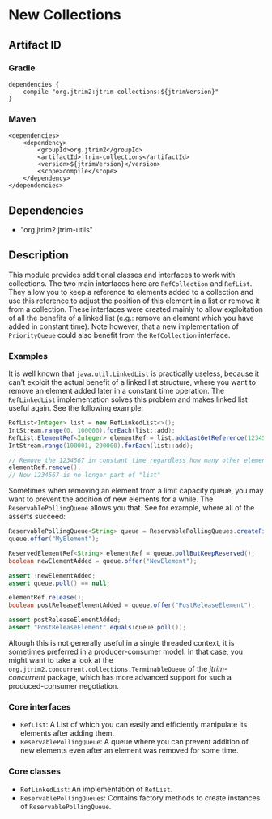 New Collections
===============

Artifact ID
-----------

### Gradle

    dependencies {
        compile "org.jtrim2:jtrim-collections:${jtrimVersion}"
    }

### Maven

    <dependencies>
        <dependency>
            <groupId>org.jtrim2</groupId>
            <artifactId>jtrim-collections</artifactId>
            <version>${jtrimVersion}</version>
            <scope>compile</scope>
        </dependency>
    </dependencies>


Dependencies
------------

- "org.jtrim2:jtrim-utils"


Description
-----------

This module provides additional classes and interfaces to work with
collections. The two main interfaces here are `RefCollection` and `RefList`.
They allow you to keep a reference to elements added to a collection and use
this reference to adjust the position of this element in a list or remove it
from a collection. These interfaces were created mainly to allow exploitation of
all the benefits of a linked list (e.g.: remove an element which you have added
in constant time). Note however, that a new implementation of `PriorityQueue`
could also benefit from the `RefCollection` interface.

### Examples

It is well known that `java.util.LinkedList` is practically useless, because
it can't exploit the actual benefit of a linked list structure, where you want
to remove an element added later in a constant time operation. The `RefLinkedList`
implementation solves this problem and makes linked list useful again. See the
following example:

```java
RefList<Integer> list = new RefLinkedList<>();
IntStream.range(0, 100000).forEach(list::add);
RefList.ElementRef<Integer> elementRef = list.addLastGetReference(1234567);
IntStream.range(100001, 200000).forEach(list::add);

// Remove the 1234567 in constant time regardless how many other elements were added:
elementRef.remove();
// Now 1234567 is no longer part of "list"
```

Sometimes when removing an element from a limit capacity queue, you may want to
prevent the addition of new elements for a while. The `ReservablePollingQueue`
allows you that. See for example, where all of the asserts succeed:

```java
ReservablePollingQueue<String> queue = ReservablePollingQueues.createFifoQueue(1);
queue.offer("MyElement");

ReservedElementRef<String> elementRef = queue.pollButKeepReserved();
boolean newElementAdded = queue.offer("NewElement");

assert !newElementAdded;
assert queue.poll() == null;

elementRef.release();
boolean postReleaseElementAdded = queue.offer("PostReleaseElement");

assert postReleaseElementAdded;
assert "PostReleaseElement".equals(queue.poll());
```

Altough this is not generally useful in a single threaded context, it is sometimes
preferred in a producer-consumer model. In that case, you might want to take a look
at the `org.jtrim2.concurrent.collections.TerminableQueue` of the *jtrim-concurrent*
package, which has more advanced support for such a produced-consumer negotiation.

### Core interfaces

- `RefList`: A List of which you can easily and efficiently manipulate its
  elements after adding them.
- `ReservablePollingQueue`: A queue where you can prevent addition of new elements
  even after an element was removed for some time.

### Core classes

- `RefLinkedList`: An implementation of `RefList`.
- `ReservablePollingQueues`: Contains factory methods to create instances of `ReservablePollingQueue`.
